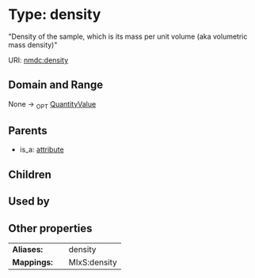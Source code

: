 
# Type: density


"Density of the sample, which is its mass per unit volume (aka volumetric mass density)"

URI: [nmdc:density](https://microbiomedata/meta/density)


## Domain and Range

None ->  <sub>OPT</sub> [QuantityValue](QuantityValue.md)

## Parents

 *  is_a: [attribute](attribute.md)

## Children


## Used by


## Other properties

|  |  |  |
| --- | --- | --- |
| **Aliases:** | | density |
| **Mappings:** | | MIxS:density |

